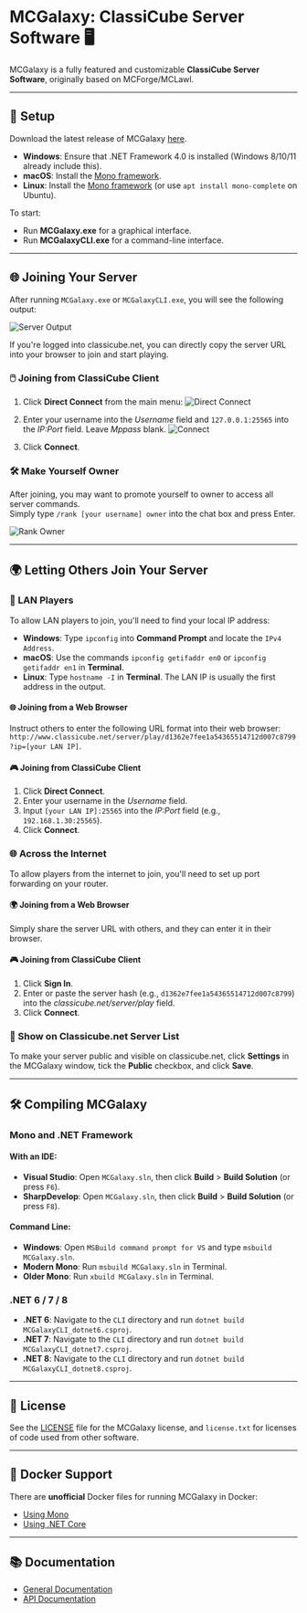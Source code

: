
# MCGalaxy: **ClassiCube Server Software** 🖥️

MCGalaxy is a fully featured and customizable **ClassiCube Server Software**, originally based on MCForge/MCLawl.

---

## 🚀 Setup

Download the latest release of MCGalaxy [here](https://www.classicube.net/mcg/download/).

- **Windows**: Ensure that .NET Framework 4.0 is installed (Windows 8/10/11 already include this).
- **macOS**: Install the [Mono framework](https://www.mono-project.com).
- **Linux**: Install the [Mono framework](https://www.mono-project.com) (or use `apt install mono-complete` on Ubuntu).

To start:
- Run **MCGalaxy.exe** for a graphical interface.
- Run **MCGalaxyCLI.exe** for a command-line interface.

---

## 🌐 Joining Your Server

After running `MCGalaxy.exe` or `MCGalaxyCLI.exe`, you will see the following output:

![Server Output](https://github.com/user-attachments/assets/e46128bd-6a3f-422a-8076-fbd9d86fa28e)

If you're logged into classicube.net, you can directly copy the server URL into your browser to join and start playing.

### 🖱️ Joining from ClassiCube Client

1. Click **Direct Connect** from the main menu:
   ![Direct Connect](https://github.com/user-attachments/assets/46ad28c2-ac42-418b-a1c8-88d161503cd5)

2. Enter your username into the *Username* field and `127.0.0.1:25565` into the *IP:Port* field. Leave *Mppass* blank.
   ![Connect](https://github.com/user-attachments/assets/8f57d45d-ef2f-4573-95d7-bf0eb22f21af)

3. Click **Connect**.

### 🛠️ Make Yourself Owner

After joining, you may want to promote yourself to owner to access all server commands.  
Simply type `/rank [your username] owner` into the chat box and press Enter.

![Rank Owner](https://github.com/user-attachments/assets/7d8fc147-2183-4a96-88cb-47658051eace)

---

## 🌍 Letting Others Join Your Server

### 👥 LAN Players

To allow LAN players to join, you'll need to find your local IP address:

- **Windows**: Type `ipconfig` into **Command Prompt** and locate the `IPv4 Address`.
- **macOS**: Use the commands `ipconfig getifaddr en0` or `ipconfig getifaddr en1` in **Terminal**.
- **Linux**: Type `hostname -I` in **Terminal**. The LAN IP is usually the first address in the output.

#### 🌐 Joining from a Web Browser

Instruct others to enter the following URL format into their web browser:  
`http://www.classicube.net/server/play/d1362e7fee1a54365514712d007c8799?ip=[your LAN IP]`.

#### 🎮 Joining from ClassiCube Client

1. Click **Direct Connect**.
2. Enter your username in the *Username* field.
3. Input `[your LAN IP]:25565` into the *IP:Port* field (e.g., `192.168.1.30:25565`).
4. Click **Connect**.

### 🌐 Across the Internet

To allow players from the internet to join, you'll need to set up port forwarding on your router.

#### 🌍 Joining from a Web Browser

Simply share the server URL with others, and they can enter it in their browser.

#### 🎮 Joining from ClassiCube Client

1. Click **Sign In**.
2. Enter or paste the server hash (e.g., `d1362e7fee1a54365514712d007c8799`) into the *classicube.net/server/play* field.
3. Click **Connect**.

### 🌟 Show on Classicube.net Server List

To make your server public and visible on classicube.net, click **Settings** in the MCGalaxy window, tick the **Public** checkbox, and click **Save**.

---

## 🛠️ Compiling MCGalaxy

### Mono and .NET Framework

#### **With an IDE:**

- **Visual Studio**: Open `MCGalaxy.sln`, then click **Build** > **Build Solution** (or press `F6`).
- **SharpDevelop**: Open `MCGalaxy.sln`, then click **Build** > **Build Solution** (or press `F8`).

#### **Command Line:**

- **Windows**: Open `MSBuild command prompt for VS` and type `msbuild MCGalaxy.sln`.
- **Modern Mono**: Run `msbuild MCGalaxy.sln` in Terminal.
- **Older Mono**: Run `xbuild MCGalaxy.sln` in Terminal.

### .NET 6 / 7 / 8

- **.NET 6**: Navigate to the `CLI` directory and run `dotnet build MCGalaxyCLI_dotnet6.csproj`.
- **.NET 7**: Navigate to the `CLI` directory and run `dotnet build MCGalaxyCLI_dotnet7.csproj`.
- **.NET 8**: Navigate to the `CLI` directory and run `dotnet build MCGalaxyCLI_dotnet8.csproj`.

---

## 📄 License

See the [LICENSE](./LICENSE) file for the MCGalaxy license, and `license.txt` for licenses of code used from other software.

---

## 🐳 Docker Support

There are **unofficial** Docker files for running MCGalaxy in Docker:

- [Using Mono](https://github.com/ClassiCube/MCGalaxy/pull/577/files)
- [Using .NET Core](https://github.com/ClassiCube/MCGalaxy/pull/629/files)

---

## 📚 Documentation

- [General Documentation](https://github.com/ClassiCube/MCGalaxy/wiki)
- [API Documentation](https://github.com/ClassiCube/MCGalaxy-API-Documentation)
